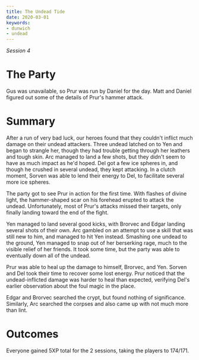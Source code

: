 ```yaml
---
title: The Undead Tide
date: 2020-03-01
keywords:
- dunwich
- undead
---
```


_Session 4_

# The Party

Gus was unavailable, so Prur was run by Daniel for the day.
Matt and Daniel figured out some of the details of Prur's hammer attack.

# Summary

After a run of very bad luck, our heroes found that they couldn't inflict much damage on their undead attackers.
Three undead latched on to Yen and began to strangle her, though they had trouble getting through her leathers and tough skin.
Arc managed to land a few shots, but they didn't seem to have as much impact as he'd hoped.
Del got a few ice spheres in, and though he crushed in several undead, they kept attacking.
In a clutch moment, Sorven was able to lend their energy to Del, to facilitate several more ice spheres.

The party got to see Prur in action for the first time.
With flashes of divine light, the hammer-shaped scar on his forehead erupted to attack the undead.
Unfortunately, most of Prur's attacks missed their targets, only finally landing toward the end of the fight.

Yen managed to land several good kicks, with Brorvec and Edgar landing several shots of their own.
Arc gambled on an attempt to use a skill that was still new to him, and managed to hit Yen instead.
Smashing one undead to the ground, Yen managed to snap out of her berserking rage, much to the visible relief of her friends.
It took some time, but the party was able to eventually down all of the undead. 

Prur was able to heal up the damage to himself, Brorvec, and Yen.
Sorven and Del took their time to recover some lost energy.
 Prur noticed that the undead-inflicted damage was harder to heal than expected, verifying Del's earlier observation about the foul magic in the place.

Edgar and Brorvec searched the crypt, but found nothing of significance.
Similarly, Arc searched the corpses and also came up with not much more than lint.

# Outcomes

Everyone gained 5XP total for the 2 sessions, taking the players to 174/171.
